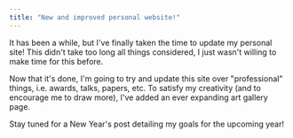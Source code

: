 ```yaml
---
title: "New and improved personal website!"
---
```


It has been a while, but I've finally taken the time to update my personal site! This didn't take too long all things considered, I just wasn't willing to make time for this before.

Now that it's done, I'm going to try and update this site over "professional" things, i.e. awards, talks, papers, etc. To satisfy my creativity (and to encourage me to draw more), I've added an ever expanding art gallery page.

Stay tuned for a New Year's post detailing my goals for the upcoming year!
